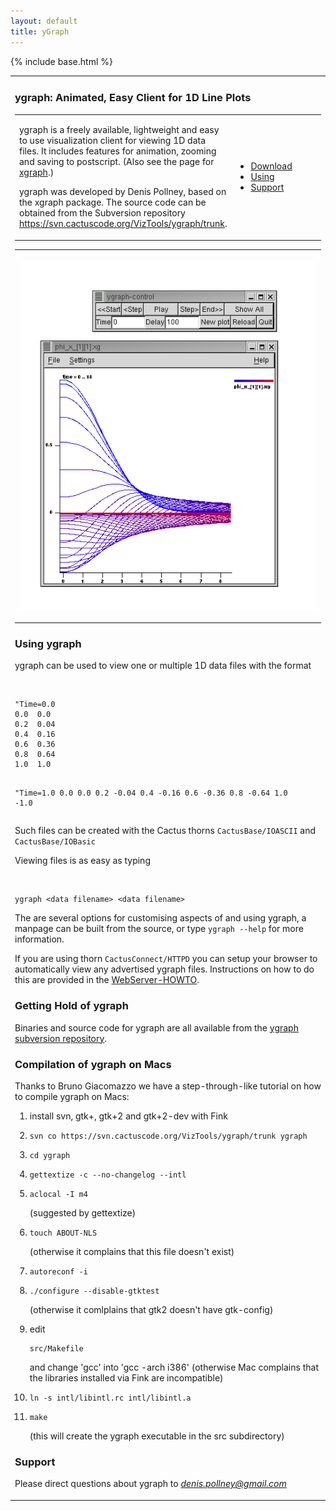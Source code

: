 ```yaml
---
layout: default
title: yGraph
---
```

{% include base.html %}
<table>
<colgroup>
<col style="width: 100%" />
</colgroup>
<tbody>
<tr class="odd">
<td><h3 id="ygraph-animated-easy-client-for-1d-line-plots">ygraph: Animated, Easy Client for 1D Line Plots</h3>
<table>
<colgroup>
<col style="width: 50%" />
<col style="width: 50%" />
</colgroup>
<tbody>
<tr class="odd">
<td><p>ygraph is a freely available, lightweight and easy to use visualization client for viewing 1D data files. It includes features for animation, zooming and saving to postscript. (Also see the page for <a href="../xGraph">xgraph</a>.)</p>
<p>ygraph was developed by Denis Pollney, based on the xgraph package. The source code can be obtained from the Subversion repository <a href="https://svn.cactuscode.org/VizTools/ygraph/trunk">https://svn.cactuscode.org/VizTools/ygraph/trunk</a>.</p></td>
<td><ul>
<li><a href="#download">Download</a></li>
<li><a href="#using">Using</a></li>
<li><a href="#support">Support</a></li>
</ul></td>
</tr>
</tbody>
</table>
<table>
<colgroup>
<col style="width: 100%" />
</colgroup>
<tbody>
<tr class="odd">
<td><p><a href="yGraph.gif"><img src="yGraph.gif" alt="XGraph Image" /></a></p></td>
</tr>
</tbody>
</table>
<span id="using"></span>
<h3 id="using-ygraph">Using ygraph</h3>
<p>ygraph can be used to view one or multiple 1D data files with the format</p>
<code>       </code>
<pre><code>&quot;Time=0.0
0.0  0.0
0.2  0.04
0.4  0.16
0.6  0.36
0.8  0.64
1.0  1.0

&quot;Time=1.0
0.0  0.0
0.2 -0.04
0.4 -0.16
0.6 -0.36
0.8 -0.64
1.0 -1.0</code></pre>
<p>Such files can be created with the Cactus thorns <code>CactusBase/IOASCII</code> and <code>CactusBase/IOBasic</code></p>
<p>Viewing files is as easy as typing</p>
<code>          </code>
<pre><code>ygraph &lt;data filename&gt; &lt;data filename&gt;</code></pre>
<p>The are several options for customising aspects of and using ygraph, a manpage can be built from the source, or type <code>ygraph --help</code> for more information.</p>
<p>If you are using thorn <code>CactusConnect/HTTPD</code> you can setup your browser to automatically view any advertised ygraph files. Instructions on how to do this are provided in the <a href="{{base}}/documentation/tutorials/webServerHowTo.txt">WebServer-HOWTO</a>.</p>
<span id="download"></span>
<h3 id="getting-hold-of-ygraph">Getting Hold of ygraph</h3>
<p>Binaries and source code for ygraph are all available from the <a href="https://svn.cactuscode.org/VizTools/ygraph/trunk">ygraph subversion repository</a>.</p>
<h3 id="compilation-of-ygraph-on-macs">Compilation of ygraph on Macs</h3>
<p>Thanks to Bruno Giacomazzo we have a step-through-like tutorial on how to compile ygraph on Macs:</p>
<ol>
<li>install svn, gtk+, gtk+2 and gtk+2-dev with Fink</li>
<li><pre><code>svn co https://svn.cactuscode.org/VizTools/ygraph/trunk ygraph</code></pre></li>
<li><pre><code>cd ygraph</code></pre></li>
<li><pre><code>gettextize -c --no-changelog --intl</code></pre></li>
<li><pre><code>aclocal -I m4</code></pre>
<p>(suggested by gettextize)</p></li>
<li><pre><code>touch ABOUT-NLS</code></pre>
<p>(otherwise it complains that this file doesn't exist)</p></li>
<li><pre><code>autoreconf -i</code></pre></li>
<li><pre><code>./configure --disable-gtktest</code></pre>
<p>(otherwise it comlplains that gtk2 doesn't have gtk-config)</p></li>
<li><p>edit</p>
<pre><code>src/Makefile</code></pre>
<p>and change 'gcc' into 'gcc -arch i386' (otherwise Mac complains that the libraries installed via Fink are incompatible)</p></li>
<li><pre><code>ln -s intl/libintl.rc intl/libintl.a</code></pre></li>
<li><pre><code>make</code></pre>
<p>(this will create the ygraph executable in the src subdirectory)</p></li>
</ol>
<span id="support"></span>
<h3 id="support">Support</h3>
<p>Please direct questions about ygraph to <em><a href="%0A%20%20%20%20%20%20%20%20mailto:denis.pollney@gmail.com">denis.pollney@gmail.com</a></em></p></td>
</tr>
</tbody>
</table>
